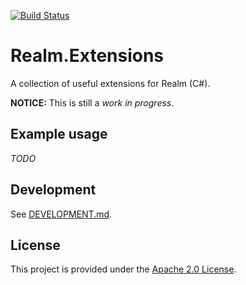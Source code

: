 [![Build Status](https://travis-ci.org/Didstopia/Realm.Extensions.svg?branch=master)](https://travis-ci.org/Didstopia/Realm.Extensions)

# Realm.Extensions
A collection of useful extensions for Realm (C#).

**NOTICE:** This is still a _work in progress_.

## Example usage

_TODO_

## Development

See [DEVELOPMENT.md](https://github.com/Didstopia/Realm.Extensions/blob/master/DEVELOPMENT.md).

## License

This project is provided under the [Apache 2.0 License](https://github.com/Didstopia/Realm.Extensions/blob/master/LICENSE.md).